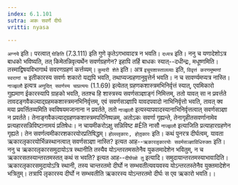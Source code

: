 ```yaml
---
index: 6.1.101
sutra: अकः सवर्णे दीर्घः
vritti: nyasa

---
```

`अग्नये` इति। परत्वात् `घेङिति` (7.3.111) इति गुणे कृतेऽगभावादत्र न भवति।
`दध्यत्र` इति। ननु च यणादेशोऽत्र बाधको भविष्यति, तत् किमेतन्निवृत्यर्थेन सवर्णग्रहणेन? इहापि तर्हि बाधकः स्यात्--दधीन्द्रः, मधूष्णमिति। तस्माद्विषयविभागार्थ सवरणग्रहणं कर्त्तव्यम्।
`कुमारी शेते` इति। अत्र `इचुयशास्तालव्याः` इति, `विवृत्तं करणमूष्मणां स्वराणां च` इतीकारस्य सवर्णः शकारो यद्यपि भवति, तथाप्यज्ग्रहणानुवृत्तेर्न भवति। न च सावर्ण्यमप्यत्र नास्ति। `नाज्झलौ` इत्यत्र `अणुदित् सवर्णस्य चाप्रत्ययः` (1.1.69) इत्येतत् ग्रहणकशास्त्रमभिनिर्वृत्तं स्यात्, एवमिकारो गुह्यमाण ईकारस्यापि ग्राहको भवति, ततश्च हि शास्त्रस्य सवर्णसञ्ज्ञाङ्गं निमित्तम्, ततो यावत् सा न प्रवर्त्तते तावदङ्गवैकल्याद्ग्रहमकशास्त्रमनभिनिर्वृत्तम्, एवं सवर्णसञ्ज्ञापि यावदपवादो नाभिनिर्वृत्तो भवति, तावत् क्व मया प्रवर्त्तितव्यमिति स्वविषयमजानाना न प्रवर्तते, ततो `नाज्झलौ` इत्यस्यापवादस्यानाभिनिर्वृत्तत्वात् सवर्णसञ्ज्ञा न प्रवर्तते। तेनाङ्गवैकल्याद्ग्रहणकशास्त्रमपरिनिष्पन्नम्, अतोऽकः सवर्णा गृह्यन्ते, तेनागृहीतसवर्णानामेव प्रत्यहारसन्निविष्टानामयं प्रतिषेधः। न चायमीकरोऽक्षु सन्निविष्ट #Êति नासौ `नाज्झलौ` इत्याजिति प्रत्याहारग्रहणेन गृह्यते। तेन सवर्णत्वमीकारशकारयोरप्रतिषिद्धम्।
`होल्ल्लृकारः, होतृ़कारः` इति। कथं पुनरत्र दीर्घत्वम्, यावता ऋकारलृकारयोर्भिन्नस्थानत्वात् सवर्णसञ्ज्ञा नास्ति? इत्यत आह--`ऋकारलृकारयोः सवर्मसञ्ज्ञाविधिरुक्तः` इति। ननु च ऋकारलृकारसमुदायोऽत्र स्थानीति तस्यैव योऽन्तरतमसतेनैव युकतमादेशेन भवितुम्, न च ऋकारसतस्यान्तरतमस्तत् कथं स भवति? इत्यत आह--`दीर्घपक्षे तु` इत्यादि। समुदायान्तरतमस्याभावादिति। ऋकारलृकारसमुदायोऽत्रि स्थानी, तस्य चान्तरतमो दीर्घो न सम्भवतीत्यवयवस्य योऽन्तरतस्तेनैव युक्तमादेशेन भत्रितुम्। तत्रापि लृकारस्य दीर्घो न सम्भवतीति ऋकारस्य योऽन्तरतमो दीर्घः स एव ऋकारो भवति।।